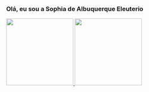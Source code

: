 ### Olá, eu sou a Sophia de Albuquerque Eleuterio

<div>
  <a href="#">
  <img height="180em" src="https://github-readme-stats.vercel.app/api?username=SophiaAlbuquerque&show_icons=true&theme=midnight-purple"/>
  <img height="180em" src="https://github-readme-stats.vercel.app/api/top-langs/?username=SophiaAlbuquerque&hide_progress=true&theme=midnight-purple"/>
</div>

<div>
    
</div>
